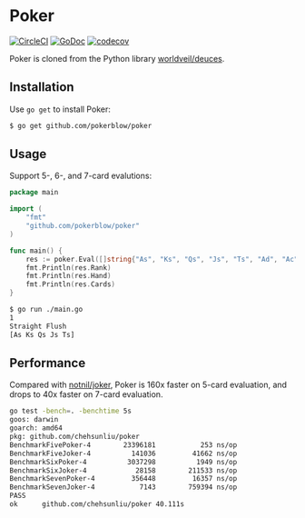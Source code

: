 # Poker

[![CircleCI](https://circleci.com/gh/chehsunliu/poker/tree/master.svg?style=shield&circle-token=abebd63b852ce8ecdcdf3f7e597be743d07402e4)](https://circleci.com/gh/chehsunliu/poker/tree/master) [![GoDoc](https://godoc.org/github.com/chehsunliu/poker?status.svg)](https://godoc.org/github.com/chehsunliu/poker) [![codecov](https://codecov.io/gh/chehsunliu/poker/branch/master/graph/badge.svg)](https://codecov.io/gh/chehsunliu/poker)

Poker is cloned from the Python library [worldveil/deuces](https://github.com/worldveil/deuces).

## Installation

Use `go get` to install Poker:

```sh
$ go get github.com/pokerblow/poker
```

## Usage

Support 5-, 6-, and 7-card evalutions:

```go
package main

import (
	"fmt"
	"github.com/pokerblow/poker"
)

func main() {
	res := poker.Eval([]string{"As", "Ks", "Qs", "Js", "Ts", "Ad", "Ac"})
	fmt.Println(res.Rank)
	fmt.Println(res.Hand)
	fmt.Println(res.Cards)
}
```

```sh
$ go run ./main.go
1
Straight Flush
[As Ks Qs Js Ts]
```

## Performance

Compared with [notnil/joker](https://github.com/notnil/joker), Poker is 160x faster on 5-card evaluation, and drops to 40x faster on 7-card evaluation.

```sh
go test -bench=. -benchtime 5s
goos: darwin
goarch: amd64
pkg: github.com/chehsunliu/poker
BenchmarkFivePoker-4    	23396181	       253 ns/op
BenchmarkFiveJoker-4    	  141036	     41662 ns/op
BenchmarkSixPoker-4     	 3037298	      1949 ns/op
BenchmarkSixJoker-4     	   28158	    211533 ns/op
BenchmarkSevenPoker-4   	  356448	     16357 ns/op
BenchmarkSevenJoker-4   	    7143	    759394 ns/op
PASS
ok  	github.com/chehsunliu/poker	40.111s
```
